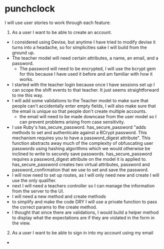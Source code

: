 # punchclock

I will use user stories to work through each feature:

1. As a user I want to be able to create an account.
  - I considered using Devise, but anytime I have tried to modify devise it turns into a headache, so for simplicities sake I will build from the ground up.
  - The teacher model will need certain attributes, a name, an email, and a password.
    - The password will need to be encrypted, I will use the bcrypt gem for this because I have used it before and am familiar with how it works.
  - I started with the teacher login because once I have sessions set up I can scope the shift events to that teacher. It just seems straightforward to me this way.
  - I will add some validations to the Teacher model to make sure that people can't accidentally enter empty fields, I will also make sure that the email is unique so that people don't create multiple accounts.
    - the email will need to be made downcase from the user model so I can prevent problems arising from case sensitivity.
  - I use Ruby's has_secure_password. has_secure_password "adds methods to set and authenticate against a BCrypt password. This mechanism requires you to have a password_digest attribute". This function abstracts away much of the complexity of obfuscating user passwords using hashing algorithms which we would otherwise be inclined to write to securely save passwords. has_secure_password requires a password_digest attribute on the model it is applied to. has_secure_password creates two virtual attributes, password and password_confirmation that we use to set and save the password.
  - I will now need to set up routes, as I will only need new and create I will use the only qualifier.
  - next I will need a teachers controller so I can manage the information from the server to the UI.
  - I will need a new method and create methods
  - to simplify and make the code DRY I will use a private function to pass the correct params to the create method.
  - I thought that since there are validations, I would build a helper method to display what the expectations are if they are violated in the form in the view.
2. As a user I want to be able to sign in into my account using my email
  - 
